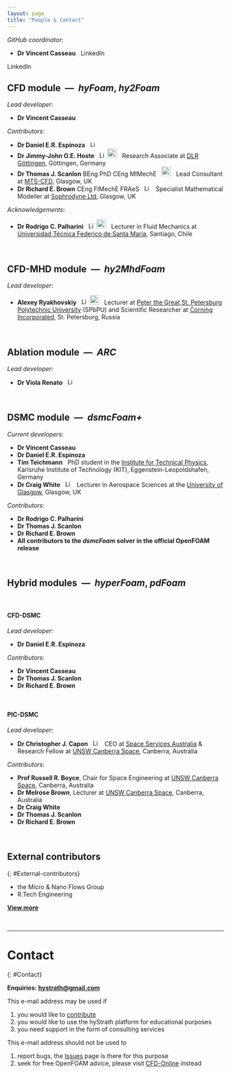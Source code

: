 ```yaml
---
layout: page
title: "People & Contact"
---
```


_GitHub coordinator_:

* **Dr Vincent Casseau** &nbsp; <a style="text-decoration: none" href="https://uk.linkedin.com/in/vincentcasseau" target="_blank">
    <span class="fa-stack fa-lg" aria-hidden="true">
      <i class="fas fa-circle fa-stack-1x"></i>
      <i class="fab fa-linkedin fa-stack-lg fa-inverse"></i>
    </span>
    <span class="sr-only">LinkedIn</span>
  </a>
<a style="text-decoration: none" href="https://www.researchgate.net/profile/Vincent_Casseau" target="_blank">
    <span class="fa-stack fa-lg" aria-hidden="true">
      <i class="fas fa-square fa-stack-1x"></i>
      <i class="fab fa-researchgate fa-stack-lg fa-inverse"></i>
    </span>
    <span class="sr-only">LinkedIn</span>
  </a>  

<!--<a style="text-decoration: none" href="https://uk.linkedin.com/in/vincentcasseau" target="_blank"><img src="https://i2.wp.com/poxse.com/wp-content/uploads/2016/01/linkedin-logo.jpg?ssl=1" alt="LinkedIn profile" width="15"></a> -->
<!--<a style="text-decoration: none" href="https://www.researchgate.net/profile/Vincent_Casseau" target="_blank"><img src="https://www.wur.nl/upload_mm/2/8/5/9f59698c-e156-4f33-9520-405cb7f4d9c6_researchgate_56f72ad6_490x330.png" alt="ResearchGate profile" width="22"></a>-->

<br>

## CFD module &nbsp;—&nbsp; __*hyFoam*__, __*hy2Foam*__  
_Lead developer_:   
* **Dr Vincent Casseau**  

_Contributors_:  
* **Dr Daniel E.R. Espinoza** &nbsp;
<a style="text-decoration: none" href="https://www.linkedin.com/in/daniel-espinoza-52862452/" target="_blank"><img src="https://i2.wp.com/poxse.com/wp-content/uploads/2016/01/linkedin-logo.jpg?ssl=1" alt="LinkedIn profile" width="15"></a>  
* **Dr Jimmy-John O.E. Hoste** &nbsp;
<a style="text-decoration: none" href="https://www.linkedin.com/in/jimmy-john-hoste-17278644/" target="_blank"><img src="https://i2.wp.com/poxse.com/wp-content/uploads/2016/01/linkedin-logo.jpg?ssl=1" alt="LinkedIn profile" width="15"></a>
<a style="text-decoration: none" href="https://www.researchgate.net/profile/Jimmy_John_Hoste" target="_blank"><img src="https://www.wur.nl/upload_mm/2/8/5/9f59698c-e156-4f33-9520-405cb7f4d9c6_researchgate_56f72ad6_490x330.png" alt="ResearchGate profile" width="22"></a> &nbsp; Research Associate at [DLR Göttingen](https://www.dlr.de/dlr/en/desktopdefault.aspx/tabid-10256), Göttingen, Germany
* **Dr Thomas J. Scanlon** BEng PhD CEng MIMechE &nbsp;
<a style="text-decoration: none" href="https://www.researchgate.net/profile/Thomas_Scanlon" target="_blank"><img src="https://www.wur.nl/upload_mm/2/8/5/9f59698c-e156-4f33-9520-405cb7f4d9c6_researchgate_56f72ad6_490x330.png" alt="ResearchGate profile" width="22"></a> &nbsp; Lead Consultant at [MTS-CFD](https://www.mts-cfd.com/), Glasgow, UK
* **Dr Richard E. Brown** CEng FIMechE FRAeS &nbsp;
<a style="text-decoration: none" href="https://www.linkedin.com/in/richard-brown-05520726/" target="_blank"><img src="https://i2.wp.com/poxse.com/wp-content/uploads/2016/01/linkedin-logo.jpg?ssl=1" alt="LinkedIn profile" width="15"></a> &nbsp; Specialist Mathematical Modeller at [Sophrodyne Ltd](http://www.sophrodyne.com/), Glasgow, UK  

_Acknowledgements_:  
* **Dr Rodrigo C. Palharini** &nbsp; 
<a style="text-decoration: none" href="https://www.linkedin.com/in/rodrigo-palharini-59316775/" target="_blank"><img src="https://i2.wp.com/poxse.com/wp-content/uploads/2016/01/linkedin-logo.jpg?ssl=1" alt="LinkedIn profile" width="15"></a> 
<a style="text-decoration: none" href="https://www.researchgate.net/profile/Rodrigo_Palharini" target="_blank"><img src="https://www.wur.nl/upload_mm/2/8/5/9f59698c-e156-4f33-9520-405cb7f4d9c6_researchgate_56f72ad6_490x330.png" alt="ResearchGate profile" width="22"></a> &nbsp; Lecturer in Fluid Mechanics at [Universidad Técnica Federico de Santa María](http://www.mecanica.usm.cl/), Santiago, Chile

<br>

## CFD-MHD module &nbsp;—&nbsp; __*hy2MhdFoam*__  
_Lead developer_:   
* **Alexey Ryakhovskiy** &nbsp;
<a style="text-decoration: none" href="https://www.linkedin.com/in/alexey-ryakhovskiy-4a1b9886/" target="_blank"><img src="https://i2.wp.com/poxse.com/wp-content/uploads/2016/01/linkedin-logo.jpg?ssl=1" alt="LinkedIn profile" width="15"></a> 
<a style="text-decoration: none" href="https://www.researchgate.net/profile/Alexey_Ryakhovskiy" target="_blank"><img src="https://www.wur.nl/upload_mm/2/8/5/9f59698c-e156-4f33-9520-405cb7f4d9c6_researchgate_56f72ad6_490x330.png" alt="ResearchGate profile" width="22"></a> &nbsp; Lecturer at [Peter the Great St. Petersburg Polytechnic University](https://english.spbstu.ru/science/) (SPbPU) and Scientific Researcher at [Corning Incorporated](https://www.corning.com/worldwide/en.html), St. Petersburg, Russia  

<br> 

## Ablation module &nbsp;—&nbsp; __*ARC*__  
_Lead developer_: 
* **Dr Viola Renato** &nbsp;
<a style="text-decoration: none" href="https://www.linkedin.com/in/viola-renato-bbbb18102/" target="_blank"><img src="https://i2.wp.com/poxse.com/wp-content/uploads/2016/01/linkedin-logo.jpg?ssl=1" alt="LinkedIn profile" width="15"></a>  

<br> 
   
## DSMC module &nbsp;—&nbsp; __*dsmcFoam+*__        
_Current developers_: 
* **Dr Vincent Casseau** 
* **Dr Daniel E.R. Espinoza**  
* **Tim Teichmann**   &nbsp; PhD student in the [Institute for Technical Physics](http://www.itep.kit.edu/english/), Karlsruhe Institute of Technology (KIT), Eggenstein-Leopoldshafen, Germany
* **Dr Craig White** &nbsp; <a style="text-decoration: none" href="https://www.linkedin.com/in/craig-white-53b70387/" target="_blank"><img src="https://i2.wp.com/poxse.com/wp-content/uploads/2016/01/linkedin-logo.jpg?ssl=1" alt="LinkedIn profile" width="15"></a> &nbsp; Lecturer in Aerospace Sciences at the [University of Glasgow](https://www.gla.ac.uk/schools/engineering/staff/craigwhite/), Glasgow, UK
 
_Contributors_:  
* **Dr Rodrigo C. Palharini**  
* **Dr Thomas J. Scanlon**  
* **Dr Richard E. Brown**  
* **All contributors to the *dsmcFoam* solver in the official OpenFOAM release** 

<br>

## Hybrid modules &nbsp;—&nbsp; __*hyperFoam*__, __*pdFoam*__  
&nbsp;

#### CFD-DSMC  
_Lead developer_:  
* **Dr Daniel E.R. Espinoza** 

_Contributors_:  
* **Dr Vincent Casseau**  
* **Dr Thomas J. Scanlon**  
* **Dr Richard E. Brown** 

&nbsp;

#### PIC-DSMC  
_Lead developer_:  
* **Dr Christopher J. Capon** &nbsp; <a style="text-decoration: none" href="https://www.linkedin.com/in/c-capon/" target="_blank"><img src="https://i2.wp.com/poxse.com/wp-content/uploads/2016/01/linkedin-logo.jpg?ssl=1" alt="LinkedIn profile" width="15"></a> &nbsp; CEO at [Space Services Australia](https://oninnovation.com.au/en/ON-teams/ON-Accelerate6-Teams/Space-Services-Australia) & Research Fellow at [UNSW Canberra Space](https://www.unsw.adfa.edu.au/space-research/mr-christopher-capon), Canberra, Australia

_Contributors_:  
* **Prof Russell R. Boyce**, Chair for Space Engineering at [UNSW Canberra Space](https://research.unsw.edu.au/people/professor-russell-robert-boyce), Canberra, Australia  
* **Dr Melrose Brown**, Lecturer at [UNSW Canberra Space](https://www.unsw.adfa.edu.au/space-research/dr-melrose-brown), Canberra, Australia    
* **Dr Craig White**  
* **Dr Thomas J. Scanlon**  
* **Dr Richard E. Brown**

<br>   

## External contributors
{: #External-contributors}

* the Micro & Nano Flows Group  
* R.Tech Engineering  

**[View more](https://vincentcasseau.github.io/contributions/#list-of-external-contributions)**   

<br>

---

# Contact
{: #Contact}

**Enquiries: hystrath@gmail.com**    

This e-mail address may be used if  
1. you would like to [contribute](https://vincentcasseau.github.io/contributions/)
2. you would like to use the hyStrath platform for educational purposes
3. you need support in the form of consulting services   

This e-mail address should not be used to
1. report bugs, the [Issues](https://github.com/vincentcasseau/hyStrath/issues) page is there for this purpose  
2. seek for free OpenFOAM advice, please visit [CFD-Online](https://www.cfd-online.com/Forums/openfoam/) instead
